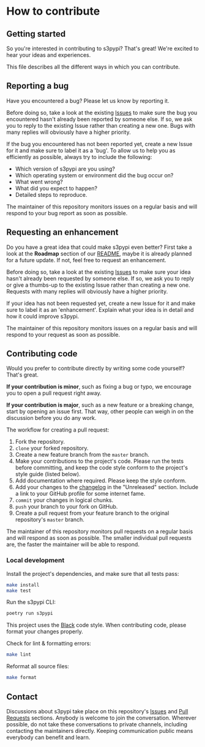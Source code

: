 # How to contribute

## Getting started

So you're interested in contributing to s3pypi? That's great! We're excited to
hear your ideas and experiences.

This file describes all the different ways in which you can contribute.


## Reporting a bug

Have you encountered a bug? Please let us know by reporting it.

Before doing so, take a look at the existing [Issues] to make sure the bug you
encountered hasn't already been reported by someone else. If so, we ask you to
reply to the existing Issue rather than creating a new one. Bugs with many
replies will obviously have a higher priority.

If the bug you encountered has not been reported yet, create a new Issue for it
and make sure to label it as a 'bug'. To allow us to help you as efficiently as
possible, always try to include the following:

- Which version of s3pypi are you using?
- Which operating system or environment did the bug occur on?
- What went wrong?
- What did you expect to happen?
- Detailed steps to reproduce.

The maintainer of this repository monitors issues on a regular basis and will
respond to your bug report as soon as possible.


## Requesting an enhancement

Do you have a great idea that could make s3pypi even better? First take a look
at the **Roadmap** section of our [README](README.md), maybe it is already
planned for a future update. If not, feel free to request an enhancement.

Before doing so, take a look at the existing [Issues] to make sure your idea
hasn't already been requested by someone else. If so, we ask you to reply or
give a thumbs-up to the existing Issue rather than creating a new one. Requests
with many replies will obviously have a higher priority.

If your idea has not been requested yet, create a new Issue for it and make sure
to label it as an 'enhancement'. Explain what your idea is in detail and how it
could improve s3pypi.

The maintainer of this repository monitors issues on a regular basis and will
respond to your request as soon as possible.


## Contributing code

Would you prefer to contribute directly by writing some code yourself? That's
great.

**If your contribution is minor**, such as fixing a bug or typo, we encourage
you to open a pull request right away.

**If your contribution is major**, such as a new feature or a breaking change,
start by opening an issue first. That way, other people can weigh in on the
discussion before you do any work.

The workflow for creating a pull request:

1. Fork the repository.
2. `clone` your forked repository.
3. Create a new feature branch from the `master` branch.
4. Make your contributions to the project's code. Please run the tests before
   committing, and keep the code style conform to the project's style guide
   (listed below).
5. Add documentation where required. Please keep the style conform.
6. Add your changes to the [changelog](CHANGELOG.md) in the "Unreleased"
   section. Include a link to your GitHub profile for some internet fame.
7. `commit` your changes in logical chunks.
8. `push` your branch to your fork on GitHub.
9. Create a pull request from your feature branch to the original repository's
   `master` branch.

The maintainer of this repository monitors pull requests on a regular basis and
will respond as soon as possible. The smaller individual pull requests are, the
faster the maintainer will be able to respond.


### Local development

Install the project's dependencies, and make sure that all tests pass:

```bash
make install
make test
```

Run the s3pypi CLI:

```bash
poetry run s3pypi
```

This project uses the [Black](https://github.com/psf/black) code style. When
contributing code, please format your changes properly.

Check for lint & formatting errors:

```bash
make lint
```

Reformat all source files:

```bash
make format
```


## Contact

Discussions about s3pypi take place on this repository's [Issues] and [Pull
Requests] sections. Anybody is welcome to join the conversation. Wherever
possible, do not take these conversations to private channels, including
contacting the maintainers directly. Keeping communication public means
everybody can benefit and learn.


[Issues]: https://github.com/gorilla-co/s3pypi/issues
[Pull Requests]: https://github.com/gorilla-co/s3pypi/pulls
